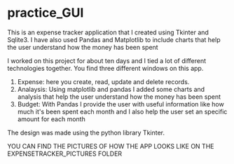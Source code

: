 # practice_GUI
This is an expense tracker application that I created using Tkinter and Sqlite3. I have also used Pandas and Matplotlib to include charts that help the user understand how the money has been spent

I worked on this project for about ten days and I tied a lot of different technologies together. 
You find three different windows on this app.

1. Expense: here you create, read, update and delete records. 
2. Analaysis: Using matplotlib and pandas I added some charts and analysis that help the user understand how the money has been spent
3. Budget: With Pandas I provide the user with useful information like how much it's been spent each month and I also help the user set an specific amount for each month

The design was made using the python library Tkinter.

YOU CAN FIND THE PICTURES OF HOW THE APP LOOKS LIKE ON THE EXPENSETRACKER_PICTURES FOLDER

